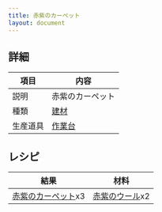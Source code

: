 ```yaml
---
title: 赤紫のカーペット
layout: document
---
```

## 詳細

|項目|内容|
|---|---|
|説明|赤紫のカーペット|
|種類|[建材](建材)|
|生産道具|[作業台](作業台)|

## レシピ

|結果|材料|
|---|---|
|[赤紫のカーペット](赤紫のカーペット)x3|[赤紫のウール](赤紫のウール)x2|

